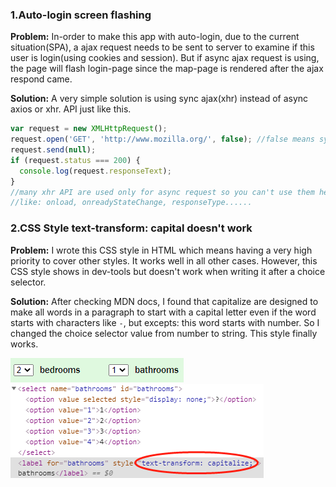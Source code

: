 ### 1.Auto-login screen flashing

**Problem:** In-order to make this app with auto-login, due to the current situation(SPA), a ajax request needs to be sent to server to examine if this user is login(using cookies and session). But if async ajax request is using, the page will flash login-page since the map-page is rendered after the ajax respond came. 

**Solution:** A very simple solution is using sync ajax(xhr) instead of async axios or xhr. API just like this.

```javascript
var request = new XMLHttpRequest();
request.open('GET', 'http://www.mozilla.org/', false); //false means sync
request.send(null);
if (request.status === 200) {
  console.log(request.responseText);
}
//many xhr API are used only for async request so you can't use them here
//like: onload, onreadyStateChange, responseType......
```

### 2.CSS Style text-transform: capital doesn't work

**Problem:** I wrote this CSS style in HTML which means having a very high priority to cover other styles. It works well in all other cases. However, this CSS style shows in dev-tools but doesn't work when writing it after a choice selector.

**Solution:** After checking MDN docs, I found that capitalize are designed to make all words in a paragraph to start with a capital letter even if the word starts with characters like `-`, but excepts: this word starts with number. So I changed the choice selector value from number to string. This style finally works.

![001](.\docPic\001.png)![002](.\docPic\002.jpg)

